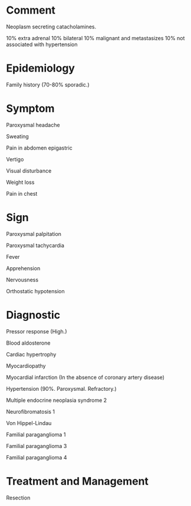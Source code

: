 # Comment

Neoplasm secreting catacholamines.

10% extra adrenal
10% bilateral
10% malignant and metastasizes
10% not associated with hypertension

# Epidemiology

Family history
(70-80% sporadic.)

# Symptom

Paroxysmal headache

Sweating

Pain in abdomen epigastric

Vertigo

Visual disturbance

Weight loss

Pain in chest

# Sign

Paroxysmal palpitation

Paroxysmal tachycardia

Fever

Apprehension

Nervousness

Orthostatic hypotension

# Diagnostic

Pressor response
(High.)

Blood aldosterone

Cardiac hypertrophy

Myocardiopathy

Myocardial infarction
(In the absence of coronary artery disease)

Hypertension
(90%. Paroxysmal. Refractory.)

Multiple endocrine neoplasia syndrome 2

Neurofibromatosis 1

Von Hippel-Lindau

Familial paraganglioma 1

Familial paraganglioma 3

Familial paraganglioma 4

# Treatment and Management

Resection
